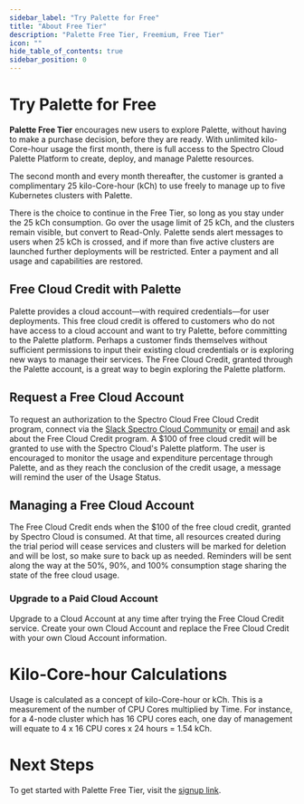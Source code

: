 ```yaml
---
sidebar_label: "Try Palette for Free"
title: "About Free Tier"
description: "Palette Free Tier, Freemium, Free Tier"
icon: ""
hide_table_of_contents: true
sidebar_position: 0
---
```


# Try Palette for Free

**Palette Free Tier** encourages new users to explore Palette, without having to make a purchase decision, before they are ready. With unlimited kilo-Core-hour usage the first month, there is full access to the Spectro Cloud Palette Platform to create, deploy, and manage Palette resources. 

The second month and every month thereafter, the customer is granted a complimentary 25 kilo-Core-hour (kCh) to use freely to manage up to five Kubernetes clusters with Palette. 

There is the choice to continue in the Free Tier, so long as you stay under the 25 kCh consumption. Go over the usage limit of 25 kCh, and the clusters remain visible, but convert to Read-Only. Palette sends alert messages to users when 25 kCh is crossed, and if more than five active clusters are launched further deployments will be restricted. Enter a payment and all usage and capabilities are restored. 


## Free Cloud Credit with Palette

Palette provides a cloud account—with required credentials—for user deployments. This free cloud credit is offered to customers who do not have access to a cloud account and want to try Palette, before committing to the Palette platform. Perhaps a customer finds themselves without sufficient permissions to input their existing cloud credentials or is exploring new ways to manage their services. The Free Cloud Credit, granted through the Palette account, is a great way to begin exploring the Palette platform. 


## Request a Free Cloud Account

To request an authorization to the Spectro Cloud Free Cloud Credit program, connect via the [Slack Spectro Cloud Community](https://join.slack.com/t/spectrocloudcommunity/shared_invite/zt-g8gfzrhf-cKavsGD_myOh30K24pImLA) or [email](mailto:developer@spectrocloud.com) and ask about the Free Cloud Credit program. A $100 of free cloud credit will be granted to use with the Spectro Cloud's Palette platform. The user is encouraged to monitor the usage and expenditure percentage through Palette, and as they reach the conclusion of the credit usage, a message will remind the user of the Usage Status.


## Managing a Free Cloud Account

The Free Cloud Credit ends when the $100 of the free cloud credit, granted by Spectro Cloud is consumed. At that time, all resources created during the trial period will cease services and clusters will be marked for deletion and will be lost, so make sure to back up as needed. Reminders will be sent along the way at the 50%, 90%, and 100% consumption stage sharing the state of the free cloud usage.


### Upgrade to a Paid Cloud Account

Upgrade to a Cloud Account at any time after trying the Free Cloud Credit service. Create your own Cloud Account and replace the Free Cloud Credit with your own Cloud Account information.


# Kilo-Core-hour Calculations

Usage is calculated as a concept of kilo-Core-hour or kCh. This is a measurement of the number of CPU Cores multiplied by Time. For instance, for a 4-node cluster which has 16 CPU cores each, one day of management will equate to 4 x 16 CPU cores x 24 hours = 1.54 kCh.

# Next Steps

To get started with Palette Free Tier, visit the [signup link](https://www.spectrocloud.com/free-trial).

   
